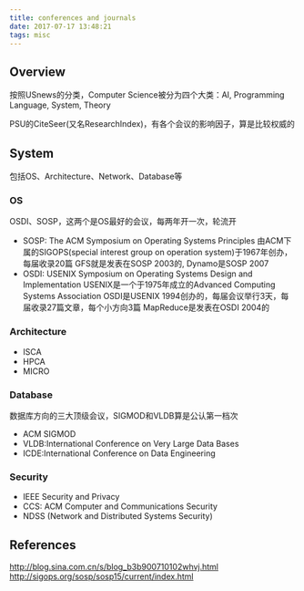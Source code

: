 ```yaml
---
title: conferences and journals
date: 2017-07-17 13:48:21
tags: misc
---
```


## Overview

按照USnews的分类，Computer Science被分为四个大类：AI, Programming Language, System, Theory

PSU的CiteSeer(又名ResearchIndex)，有各个会议的影响因子，算是比较权威的

## System

包括OS、Architecture、Network、Database等

### OS

OSDI、SOSP，这两个是OS最好的会议，每两年开一次，轮流开

- SOSP: The ACM Symposium on Operating Systems Principles
  由ACM下属的SIGOPS(special interest group on operation system)于1967年创办，每届收录20篇
  GFS就是发表在SOSP 2003的, Dynamo是SOSP 2007
- OSDI: USENIX Symposium on Operating Systems Design and Implementation
  USENIX是一个于1975年成立的Advanced Computing Systems Association
  OSDI是USENIX 1994创办的，每届会议举行3天，每届收录27篇文章，每个小方向3篇
  MapReduce是发表在OSDI 2004的

### Architecture

- ISCA
- HPCA
- MICRO

### Database

数据库方向的三大顶级会议，SIGMOD和VLDB算是公认第一档次
- ACM SIGMOD
- VLDB:International Conference on Very Large Data Bases
- ICDE:International Conference on Data Engineering

### Security

- IEEE Security and Privacy
- CCS: ACM Computer and Communications Security
- NDSS (Network and Distributed Systems Security)

## References

http://blog.sina.com.cn/s/blog_b3b900710102whvj.html
http://sigops.org/sosp/sosp15/current/index.html
